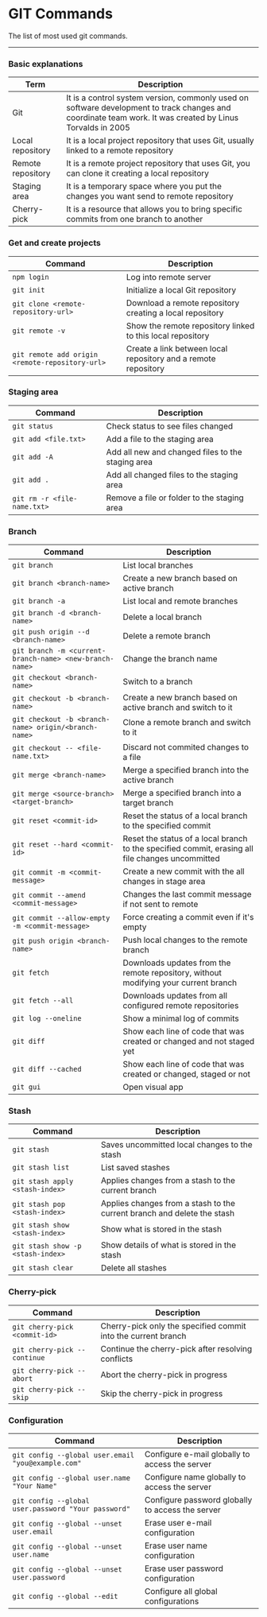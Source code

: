 GIT Commands
============

The list of most used git commands.
___

### Basic explanations
| Term | Description |
| ------- | --------- |
| Git | It is a control system version, commonly used on software development to track changes and coordinate team work. It was created by Linus Torvalds in 2005 |
| Local repository | It is a local project repository that uses Git, usually linked to a remote repository |
| Remote repository | It is a remote project repository that uses Git, you can clone it creating a local repository |
| Staging area | It is a temporary space where you put the changes you want send to remote repository |
| Cherry-pick | It is a resource that allows you to bring specific commits from one branch to another |

### Get and create projects
| Command | Description |
| ------- | --------- |
| `npm login` | Log into remote server |
| `git init` | Initialize a local Git repository |
| `git clone <remote-repository-url>` | Download a remote repository creating a local repository |
| `git remote -v` | Show the remote repository linked to this local repository |
| `git remote add origin <remote-repository-url>` | Create a link between local repository and a remote repository |

### Staging area
| Command | Description |
| ------- | --------- |
| `git status` | Check status to see files changed |
| `git add <file.txt>` | Add a file to the staging area |
| `git add -A` | Add all new and changed files to the staging area |
| `git add .` | Add all changed files to the staging area |
| `git rm -r <file-name.txt>` | Remove a file or folder to the staging area |

### Branch
| Command | Description |
| ------- | --------- |
| `git branch` | List local branches |
| `git branch <branch-name>`| Create a new branch based on active branch |
| `git branch -a` | List local and remote branches |
| `git branch -d <branch-name>`| Delete a local branch |
| `git push origin --d <branch-name>`| Delete a remote branch |
| `git branch -m <current-branch-name> <new-branch-name>`| Change the branch name |
| `git checkout <branch-name>` | Switch to a branch |
| `git checkout -b <branch-name>` | Create a new branch based on active branch and switch to it |
| `git checkout -b <branch-name> origin/<branch-name>` | Clone a remote branch and switch to it |
| `git checkout -- <file-name.txt>` | Discard not commited changes to a file |
| `git merge <branch-name>` | Merge a specified branch into the active branch |
| `git merge <source-branch> <target-branch>` | Merge a specified branch into a target branch |
| `git reset <commit-id>` | Reset the status of a local branch to the specified commit |
| `git reset --hard <commit-id>` | Reset the status of a local branch to the specified commit, erasing all file changes uncommitted |
| `git commit -m <commit-message>` | Create a new commit with the all changes in stage area |
| `git commit --amend <commit-message>` | Changes the last commit message if not sent to remote |
| `git commit --allow-empty -m <commit-message>` | Force creating a commit even if it's empty |
| `git push origin <branch-name>` | Push local changes to the remote branch |
| `git fetch` | Downloads updates from the remote repository, without modifying your current branch |
| `git fetch --all` | Downloads updates from all configured remote repositories |
| `git log --oneline` | Show a minimal log of commits |
| `git diff` | Show each line of code that was created or changed and not staged yet |
| `git diff --cached` | Show each line of code that was created or changed, staged or not |
| `git gui` | Open visual app |

### Stash
| Command | Description |
| ------- | --------- |
| `git stash` | Saves uncommitted local changes to the stash |
| `git stash list` | List saved stashes |
| `git stash apply <stash-index>` | Applies changes from a stash to the current branch |
| `git stash pop <stash-index>` | Applies changes from a stash to the current branch and delete the stash |
| `git stash show <stash-index>` | Show what is stored in the stash |
| `git stash show -p <stash-index>` | Show details of what is stored in the stash |
| `git stash clear` | Delete all stashes |

### Cherry-pick
| Command | Description |
| ------- | --------- |
| `git cherry-pick <commit-id>` | Cherry-pick only the specified commit into the current branch |
| `git cherry-pick --continue` | Continue the cherry-pick after resolving conflicts |
| `git cherry-pick --abort` | Abort the cherry-pick in progress |
| `git cherry-pick --skip` | Skip the cherry-pick in progress |

### Configuration
| Command | Description |
| ------- | --------- |
| `git config --global user.email "you@example.com"` | Configure e-mail globally to access the server |
| `git config --global user.name "Your Name"` | Configure name globally to access the server |
| `git config --global user.password "Your password"` | Configure password globally to access the server |
| `git config --global --unset user.email` | Erase user e-mail configuration |
| `git config --global --unset user.name` | Erase user name configuration |
| `git config --global --unset user.password` | Erase user password configuration |
| `git config --global --edit` | Configure all global configurations |